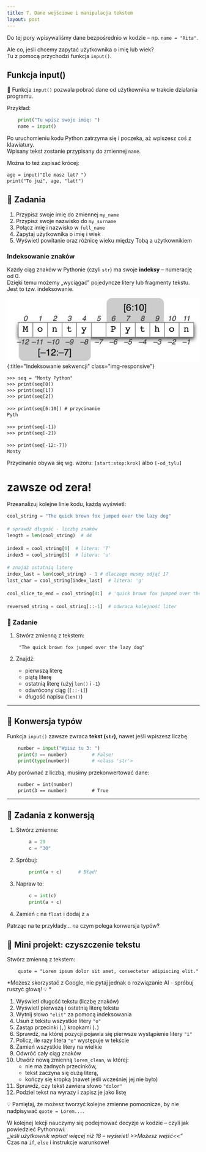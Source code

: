 ```yaml
---
title: 7. Dane wejściowe i manipulacja tekstem
layout: post
---
```


Do tej pory wpisywaliśmy dane bezpośrednio w kodzie – np. `name = "Rita"`.

Ale co, jeśli chcemy zapytać użytkownika o imię lub wiek?  
Tu z pomocą przychodzi funkcja `input()`.


## Funkcja input()

🧾 Funkcja `input()` pozwala pobrać dane od użytkownika w trakcie działania programu.

Przykład:
```python
    print("Tu wpisz swoje imię: ")
    name = input()
```

Po uruchomieniu kodu Python zatrzyma się i poczeka, aż wpiszesz coś z klawiatury.  
Wpisany tekst zostanie przypisany do zmiennej `name`.

Można to też zapisać krócej:


    age = input("Ile masz lat? ")
    print("To już", age, "lat!")



## 🧪 Zadania

1. Przypisz swoje imię do zmiennej `my_name`
2. Przypisz swoje nazwisko do `my_surname`
3. Połącz imię i nazwisko w `full_name`
4. Zapytaj użytkownika o imię i wiek
5. Wyświetl powitanie oraz różnicę wieku między Tobą a użytkownikiem


### Indeksowanie znaków

Każdy ciąg znaków w Pythonie (czyli `str`) ma swoje **indeksy** – numerację od 0.  
Dzięki temu możemy „wyciągać” pojedyncze litery lub fragmenty tekstu.
Jest to tzw. indeksowanie. 


![Indeksowanie](../assets/step-3b.png){:title="Indeksowanie sekwencji" class="img-responsive"}

```
>>> seq = "Monty Python"
>>> print(seq[0])
>>> print(seq[1])
>>> print(seq[2])

>>> print(seq[6:10]) # przycinanie
Pyth

>>> print(seq[-1])
>>> print(seq[-2])

>>> print(seq[-12:-7])
Monty
```

Przycinanie obywa się wg. wzoru: `[start:stop:krok]` albo `[-od_tylu]`
# zawsze od zera!

Przeanalizuj kolejne linie kodu, każdą wyświetl:

```python
cool_string = "The quick brown fox jumped over the lazy dog"

# sprawdź długość - liczbę znaków
length = len(cool_string)  # 44

index0 = cool_string[0]  # litera: 'T'
index5 = cool_string[5]  # litera: 'u'

# znajdź ostatnią literę
index_last = len(cool_string) - 1 # dlaczego musmy odjąć 1?
last_char = cool_string[index_last]  # litera: 'g'

cool_slice_to_end = cool_string[4:]  # 'quick brown fox jumped over the lazy dog'

reversed_string = cool_string[::-1]  # odwraca kolejność liter
```

### 🧪 Zadanie

1. Stwórz zmienną z tekstem:

        "The quick brown fox jumped over the lazy dog"

2. Znajdź:
   - pierwszą literę
   - piątą literę
   - ostatnią literę (użyj `len()` i `-1`)
   - odwrócony ciąg (`[::-1]`)
   - długość napisu (`len()`)

---

## 🔄 Konwersja typów

Funkcja `input()` zawsze zwraca **tekst (`str`)**, nawet jeśli wpiszesz liczbę.
```python
    number = input("Wpisz tu 3: ")
    print(3 == number)         # False!
    print(type(number))        # <class 'str'>
```
Aby porównać z liczbą, musimy przekonwertować dane:
```
    number = int(number)
    print(3 == number)         # True
```
---

## 🧪 Zadania z konwersją

1. Stwórz zmienne:
```python
        a = 20
        c = "30"
```
2. Spróbuj:
```python
        print(a + c)      # Błąd!
```
3. Napraw to:
```python
        c = int(c)
        print(a + c)
```
4. Zamień `c` na `float` i dodaj z `a`

Patrząc na te przykłady... na czym polega konwersja typów? 

## 🔎 Mini projekt: czyszczenie tekstu

Stwórz zmienną z tekstem:
```
    quote = "Lorem ipsum dolor sit amet, consectetur adipiscing elit."
```

*Możesz skorzystać z Google, nie pytaj jednak o rozwiązanie AI - spróbuj ruszyć głową! 💡 *

1. Wyświetl długość tekstu (liczbę znaków)
2. Wyświetl pierwszą i ostatnią literę tekstu
3. Wytnij słowo `"elit"` za pomocą indeksowania
4. Usuń z tekstu wszystkie litery `"o"`
5. Zastąp przecinki (`,`) kropkami (`.`)
6. Sprawdź, na której pozycji pojawia się pierwsze wystąpienie litery `"i"`
7. Policz, ile razy litera `"e"` występuje w tekście
8. Zamień wszystkie litery na wielkie
9. Odwróć cały ciąg znaków
10. Utwórz nową zmienną `lorem_clean`, w której:
    - nie ma żadnych przecinków,
    - tekst zaczyna się dużą literą,
    - kończy się kropką (nawet jeśli wcześniej jej nie było)
11. Sprawdź, czy tekst zawiera słowo `"dolor"`
12. Podziel tekst na wyrazy i zapisz je jako listę

💡 Pamiętaj, że możesz tworzyć kolejne zmienne pomocnicze, by nie nadpisywać  `quote = Lorem...`.


W kolejnej lekcji nauczymy się podejmować decyzje w kodzie – czyli jak powiedzieć Pythonowi:  
*„jeśli użytkownik wpisał więcej niż 18 – wyświetl >>Możesz wejść<<”*  
Czas na `if`, `else` i instrukcje warunkowe!
